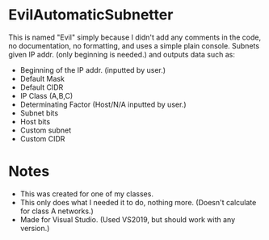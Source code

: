 # EvilAutomaticSubnetter
This is named "Evil" simply because I didn't add any comments in the code, no documentation, no formatting, and uses a simple plain console.
Subnets given IP addr. (only beginning is needed.) and outputs data such as:
  * Beginning of the IP addr. (inputted by user.)
  * Default Mask
  * Default CIDR
  * IP Class (A,B,C)
  * Determinating Factor (Host/N/A inputted by user.)
  * Subnet bits
  * Host bits
  * Custom subnet
  * Custom CIDR
# Notes
  * This was created for one of my classes.
  * This only does what I needed it to do, nothing more. (Doesn't calculate for class A networks.)
  * Made for Visual Studio. (Used VS2019, but should work with any version.)
